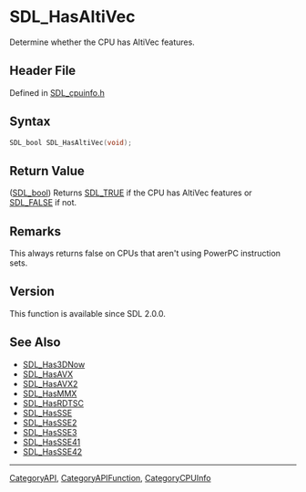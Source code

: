 # SDL_HasAltiVec

Determine whether the CPU has AltiVec features.

## Header File

Defined in [SDL_cpuinfo.h](https://github.com/libsdl-org/SDL/blob/SDL2/include/SDL_cpuinfo.h)

## Syntax

```c
SDL_bool SDL_HasAltiVec(void);
```

## Return Value

([SDL_bool](SDL_bool)) Returns [SDL_TRUE](SDL_TRUE) if the CPU has AltiVec
features or [SDL_FALSE](SDL_FALSE) if not.

## Remarks

This always returns false on CPUs that aren't using PowerPC instruction
sets.

## Version

This function is available since SDL 2.0.0.

## See Also

- [SDL_Has3DNow](SDL_Has3DNow)
- [SDL_HasAVX](SDL_HasAVX)
- [SDL_HasAVX2](SDL_HasAVX2)
- [SDL_HasMMX](SDL_HasMMX)
- [SDL_HasRDTSC](SDL_HasRDTSC)
- [SDL_HasSSE](SDL_HasSSE)
- [SDL_HasSSE2](SDL_HasSSE2)
- [SDL_HasSSE3](SDL_HasSSE3)
- [SDL_HasSSE41](SDL_HasSSE41)
- [SDL_HasSSE42](SDL_HasSSE42)

----
[CategoryAPI](CategoryAPI), [CategoryAPIFunction](CategoryAPIFunction), [CategoryCPUInfo](CategoryCPUInfo)

